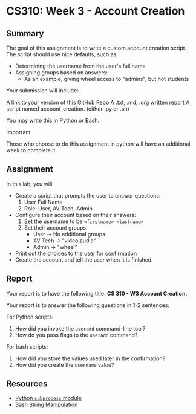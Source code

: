 # CS310: Week 3 - Account Creation

## Summary

The goal of this assignment is to write a custom account creation script. The script should use nice defaults, such as:
- Determining the username from the user's full name
- Assigning groups based on answers:
    - As an example, giving wheel access to "admins", but not students

Your submission will include:

A link to your version of this GitHub Repo
A .txt, .md, .org written report
A script named account_creation.<ext> (either .py or .sh)

You may write this in Python or Bash.

> [!IMPORTANT]
> Those who choose to do this assignment in python will have an additional week to complete it.

## Assignment

In this lab, you will:
- Create a script that prompts the user to answer questions:
    1. User Full Name
    2. Role: User, AV Tech, Admin
- Configure their account based on their answers:
    1. Set the username to be `<firstname>-<lastname>`
    2. Set their account groups:
        - User $\to$ No additional groups
        - AV Tech $\to$ "video,audio"
        - Admin $\to$ "wheel"
- Print out the choices to the user for confirmation
- Create the account and tell the user when it is finished.

## Report

Your report is to have the following title: **CS 310 - W3 Account Creation.<ext>**

Your report is to answer the following questions in 1-2 sentences:

For Python scripts:

1. How did you invoke the `useradd` command-line tool?
2. How do you pass flags to the `useradd` command?

For bash scripts:

1. How did you store the values used later in the confirmation?
2. How did you create the `username` value?

## Resources
- [Python `subprocess` module](https://docs.python.org/3.13/library/subprocess.html)
- [Bash String Manipulation](https://linuxhandbook.com/courses/bash-beginner/bash-strings/)
